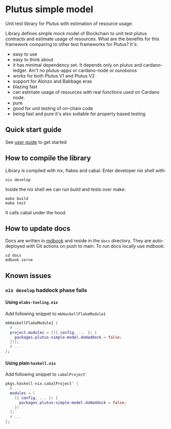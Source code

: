 Plutus simple model
====================================================

Unit test library for Plutus with estimation of resource usage.

Library defines simple mock model of Blockchain to unit test plutus contracts
and estimate usage of resources. What are the benefits for this framework comparing
to other test frameworks for Plutus? It's:

* easy to use
* easy to think about
* it has minimal dependency set. It depends only on plutus and cardano-ledger.
    Ain't no plutus-apps or cardano-node or ouroboros
* works for both Plutus V1 and Plutus V2
* support for Alonzo and Babbage eras
* blazing fast
* can estimate usage of resources with real functions used on Cardano node.
* pure
* good for unit testing of on-chain code
* being fast and pure it's also suitable for property based testing

## Quick start guide

See [user guide](https://mlabs-haskell.github.io/plutus-simple-model/) to get started

## How to compile the library

Library is compiled with nix, flakes and cabal. Enter developer nix shell with:

```
nix develop
```

Inside the nix shell we can run build and tests over make:

```
make build
make test
```

It calls cabal under the hood.

## How to update docs

Docs are written in [mdbook](https://github.com/rust-lang/mdBook) and reside in the `docs` directory.
They are auto-deployed with Git actions on push to main. To run docs locally use mdbook:

```
cd docs
mdbook serve
```

## Known issues

### `nix develop` haddock phase fails

#### Using `mlabs-tooling.nix`

Add following snippet to `mkHaskellFlakeModule1`

```nix
mkHaskellFlakeModule1 {
  # ...
  project.modules = [({ config, ... }: {
    packages.plutus-simple-model.doHaddock = false;
  })];
  # ...
};

```

#### Using plain `haskell.nix`

Add following snippet to `cabalProject'`

```nix
pkgs.haskell-nix.cabalProject' {
  # ...
  modules = [
    ({ config, ... }: {
      packages.plutus-simple-model.doHaddock = false;
    })
  ];
  # ...
};
```
